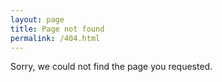 ```yaml
---
layout: page
title: Page not found
permalink: /404.html
---
```


Sorry, we could not find the page you requested.
